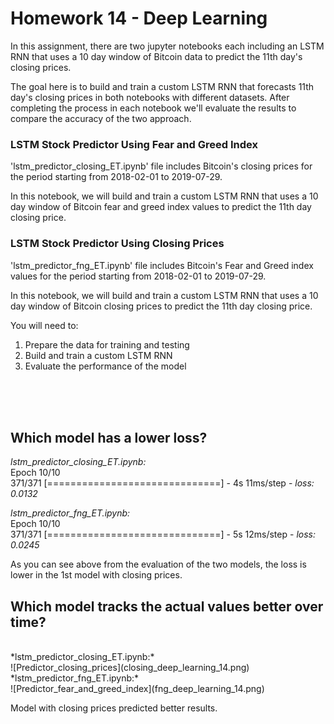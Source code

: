 # Homework 14 - Deep Learning

In this assignment, there are two jupyter notebooks each including an LSTM RNN that uses a 10 day window of Bitcoin data to predict the 11th day's closing prices.

The goal here is to build and train a custom LSTM RNN that forecasts 11th day's closing prices in both notebooks with different datasets.
After completing the process in each notebook we'll evaluate the results to compare the accuracy of the two approach. 



### LSTM Stock Predictor Using Fear and Greed Index
'lstm_predictor_closing_ET.ipynb' file includes Bitcoin's closing prices for the period starting from 2018-02-01 to 2019-07-29.

In this notebook, we will build and train a custom LSTM RNN that uses a 10 day window of Bitcoin fear and greed index values to predict the 11th day closing price. 

### LSTM Stock Predictor Using Closing Prices
'lstm_predictor_fng_ET.ipynb' file includes Bitcoin's Fear and Greed index values for the period starting from 2018-02-01 to 2019-07-29.

In this notebook, we will build and train a custom LSTM RNN that uses a 10 day window of Bitcoin closing prices to predict the 11th day closing price. 

You will need to:

1. Prepare the data for training and testing
2. Build and train a custom LSTM RNN
3. Evaluate the performance of the model

<br />
<br />
<br />


## Which model has a lower loss? <br />
*lstm_predictor_closing_ET.ipynb:* <br />
Epoch 10/10 <br />
371/371 [==============================] - 4s 11ms/step - *loss: 0.0132*

*lstm_predictor_fng_ET.ipynb:* <br />
Epoch 10/10 <br />
371/371 [==============================] - 5s 12ms/step - *loss: 0.0245*

As you can see above from the evaluation of the two models, the loss is lower in the 1st model with closing prices.

## Which model tracks the actual values better over time? <br />
<br />
*lstm_predictor_closing_ET.ipynb:* <br />
![Predictor_closing_prices](closing_deep_learning_14.png)
*lstm_predictor_fng_ET.ipynb:* <br />
![Predictor_fear_and_greed_index](fng_deep_learning_14.png)

Model with closing prices predicted better results.







